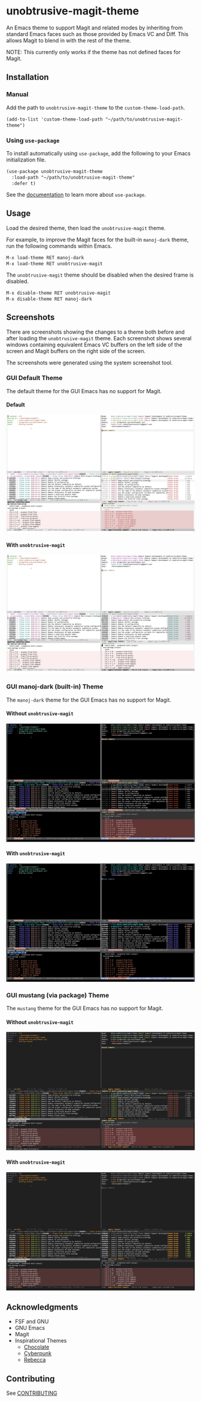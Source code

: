 <!-- Copyright (C) 2016 by Thomas A. Brown -->

# unobtrusive-magit-theme

An Emacs theme to support Magit and related modes by inheriting from
standard Emacs faces such as those provided by Emacs VC and Diff.
This allows Magit to blend in with the rest of the theme.

NOTE: This currently only works if the theme has not defined faces for
Magit.

## Installation

### Manual

Add the path to `unobtrusive-magit-theme` to the
`custom-theme-load-path`.

```emacs-lisp
(add-to-list 'custom-theme-load-path "~/path/to/unobtrusive-magit-theme")
```

### Using `use-package`

To install automatically using `use-package`, add the following to
your Emacs initialization file.

``` emacs-lisp
(use-package unobtrusive-magit-theme
  :load-path "~/path/to/unobtrusive-magit-theme"
  :defer t)
```

See the [documentation](https://github.com/jwiegley/use-package) to
learn more about `use-package`.

## Usage

Load the desired theme, then load the `unobtrusive-magit` theme.

For example, to improve the Magit faces for the built-in `manoj-dark`
theme, run the following commands within Emacs.

```
M-x load-theme RET manoj-dark
M-x load-theme RET unobtrusive-magit
```

The `unobtrusive-magit` theme should be disabled when the desired
frame is disabled.

```
M-x disable-theme RET unobtrusive-magit
M-x disable-theme RET manoj-dark
```

## Screenshots

There are screenshots showing the changes to a theme both before and
after loading the `unobtrusive-magit` theme.  Each screenshot shows
several windows containing equivalent Emacs VC buffers on the left
side of the screen and Magit buffers on the right side of the screen.

The screenshots were generated using the system screenshot tool.

### GUI Default Theme

The default theme for the GUI Emacs has no support for Magit.

#### Default

![GUI Default Theme](screenshots/gui-default.png "GUI Default Theme")

#### With `unobtrusive-magit`

![GUI Default Theme with Unobtrusive Magit](screenshots/gui-default-unobtrusive-magit.png "GUI Default Theme with Unobtrusive Magit")

### GUI manoj-dark (built-in) Theme

The `manoj-dark` theme for the GUI Emacs has no support for Magit.

#### Without `unobtrusive-magit`

![GUI manoj-dark Theme](screenshots/gui-manoj-dark.png "GUI manoj-dark Theme")

#### With `unobtrusive-magit`

![GUI manoj-dark Theme with Unobtrusive Magit](screenshots/gui-manoj-dark-unobtrusive-magit.png "GUI manoj-dark Theme with Unobtrusive Magit")

### GUI mustang (via package) Theme

The `mustang` theme for the GUI Emacs has no support for Magit.

#### Without `unobtrusive-magit`

![GUI mustang Theme](screenshots/gui-mustang.png "GUI mustang Theme")

#### With `unobtrusive-magit`

![GUI mustang Theme with Unobtrusive Magit](screenshots/gui-mustang-unobtrusive-magit.png "GUI mustang Theme with Unobtrusive Magit")

## Acknowledgments

* FSF and GNU
* GNU Emacs
* Magit
* Inspirational Themes
  * [Chocolate](https://github.com/SavchenkoValeriy/emacs-chocolate-theme)
  * [Cyberpunk](https://github.com/n3mo/cyberpunk-theme.el)
  * [Rebecca](https://github.com/vic/rebecca-theme)

## Contributing

See [CONTRIBUTING](CONTRIBUTING.md)
